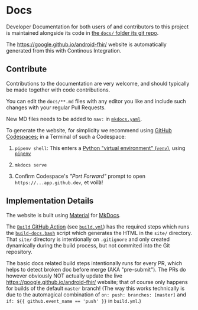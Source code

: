 # Docs

Developer Documentation for both users of and contributors to this project is maintained
alongside its code in [the `docs/` folder its git repo](https://github.com/google/android-fhir/tree/master/docs).

The <https://google.github.io/android-fhir/> website is automatically generated from this with Continous Integration.

## Contribute

Contributions to the documentation are very welcome, and should typically be made together with code contributions.

You can edit the `docs/**.md` files with any editor you like and include such changes with your regular Pull Requests.

New MD files needs to be added to `nav:` in [`mkdocs.yaml`](https://github.com/google/android-fhir/blob/master/mkdocs.yaml).

To generate the website, for simplicity we recommend using [GitHub Codespaces](codespaces.md); in a Terminal of such a Codespace:

1. `pipenv shell`: This enters a [Python "virtual environment" (`venv`)](https://docs.python.org/3/library/venv.html), using [`pipenv`](https://pipenv.pypa.io/)

1. `mkdocs serve`

1. Confirm Codespace's _"Port Forward"_ prompt to open `https://...app.github.dev`, et voilà!

## Implementation Details

The website is built using [Material](https://squidfunk.github.io/mkdocs-material/) for [MkDocs](https://www.mkdocs.org/).

The [`Build` GitHub Action](https://github.com/google/android-fhir/actions/workflows/build.yml)
(see [`build.yml`](https://github.com/google/android-fhir/blob/master/.github/workflows/build.yml)) has the required steps
which runs the [`build-docs.bash`](https://github.com/google/android-fhir/blob/master/build-docs.bash) script which generates the HTML in the `site/` directory.
That `site/` directory is intentionally on `.gitignore` and only created dynamically during the build process, but not commited into the Git repository.

The basic docs related build steps intentionally runs for every PR, which helps to detect broken doc before merge (AKA "pre-submit"). The PRs do however obviously NOT actually update
the live <https://google.github.io/android-fhir/> website; that of course only happens for builds of the default `master` branch! (The way this works technically is due to the
automagical combination of `on: push: branches: [master]` and `if: ${{ github.event_name == 'push' }}` in `build.yml`.)
